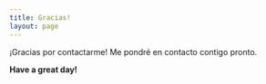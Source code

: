 ```yaml
---
title: Gracias!
layout: page
---
```


¡Gracias por contactarme! Me pondré en contacto contigo pronto.

**Have a great day!**